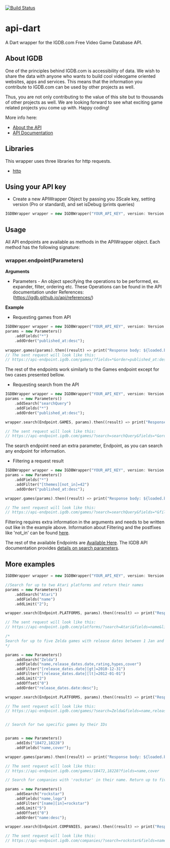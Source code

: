 
[![Build Status](https://travis-ci.org/NeoDigi/igdb_wrapper.svg?branch=master)](https://travis-ci.org/NeoDigi/igdb_wrapper)

# api-dart
A Dart wrapper for the IGDB.com Free Video Game Database API.

## About IGDB
One of the principles behind IGDB.com is accessibility of data. We wish to share the data with anyone who wants to build cool videogame oriented websites, apps and services. This means that the information you contribute to IGDB.com can be used by other projects as well.

Thus, you are not only contributing to the value of this site but to thousands of other projects as well. We are looking forward to see what exciting game related projects you come up with. Happy coding!

More info here:
* [About the API](https://www.igdb.com/api)
* [API Documentation](https://igdb.github.io/api/about/welcome/)

## Libraries
This wrapper uses three libraries for http requests.
* [http](https://github.com/dart-lang/http)

## Using your API key
* Create a new APIWrapper Object by passing you 3Scale key, setting version (Pro or standard), and set isDebug (prints queries)
``` dart
IGDBWrapper wrapper = new IGDBWrapper("YOUR_API_KEY", version: Version.STANDARD, debug: true);
```

## Usage
All API endpoints are available as methods in the APIWrapper object. Each method has the following signature:
### wrapper.endpoint(Parameters)
__Arguments__
* Parameters - An object specifying the operations to be performed, ex. expander, filter, ordering etc. These Operations can be found in the API documentation under References: (https://igdb.github.io/api/references/)

__Example__ 
* Requesting games from API 
``` dart
IGDBWrapper wrapper = new IGDBWrapper("YOUR_API_KEY", version: Version.STANDARD, debug: false);
params = new Parameters()
	.addFields("*")
	.addOrder("published_at:desc");
	
wrapper.games(params).then((result) => print("Response body: ${loaded.body}"));
// The sent request will look like this:
// https://api-endpoint.igdb.com/games/?fields=*&order=published_at:desc
```

The rest of the endpoints work similarly to the Games endpoint except for two cases presented bellow.

* Requesting search from the API
``` dart
IGDBWrapper wrapper = new IGDBWrapper("YOUR_API_KEY", version: Version.STANDARD, debug: false);
params = new Parameters()
	.addSearch("searchQuery")
	.addFields("*")
	.addOrder("published_at:desc");

wrapper.search(Endpoint.GAMES, params).then((result) => print("Response body: ${loaded.body}"));

// The sent request will look like this:
// https://api-endpoint.igdb.com/games/?search=searchQuery&fields=*&order=published_at:desc

```
The search endpoint need an extra parameter, Endpoint, as you can search any endpoint for information.

* Filtering a request result
``` dart
IGDBWrapper wrapper = new IGDBWrapper("YOUR_API_KEY", version: Version.STANDARD, debug: false);
params = new Parameters()
	.addFields("*")
	.addFilter("[themes][not_in]=42")
	.addOrder("published_at:desc");

wrapper.games(params).then((result) => print("Response body: ${loaded.body}"));

// The sent request will look like this:
// https://api-endpoint.igdb.com/games/?search=searchQuery&fields=*&filter[themes][not_in]=42&order=published_at:desc

```
Filtering requires extra information in the arguments and needs to be written out like in the example above. 
Information about Filtering and the postfixes like 'not_in' can be found [here](https://igdb.github.io/api/references/filters/).

The rest of the available Endpoints are [Available Here](https://igdb.github.io/api/endpoints/).
The IGDB API documentation provides [details on search parameters](https://igdb.github.io/api/references/filters/).


## More examples

```dart
IGDBWrapper wrapper = new IGDBWrapper("YOUR_API_KEY", version: Version.STANDARD, debug: false);

//Search for up to two Atari platforms and return their names
params = new Parameters()
	.addSearch("Atari")
	.addFields("name")
	.addLimit("2");

wrapper.search(Endpoint.PLATFORMS, params).then((result) => print("Response body: ${loaded.body}"));

// The sent request will look like this:
// https://api-endpoint.igdb.com/platforms/?search=Atari&fields=name&limit=2

/*
Search for up to five Zelda games with release dates between 1 Jan and 31 Dec 2011, sorted by release date in descending order.
*/ 

params = new Parameters()
	.addSearch("Zelda")
	.addFields("name,release_dates.date,rating,hypes,cover")
	.addFilter("[release_dates.date][gt]=2010-12-31")
	.addFilter("[release_dates.date][lt]=2012-01-01")
	.addLimit("2")
	.addOffset("0")
	.addOrder("release_dates.date:desc");

wrapper.search(Endpoint.PLATFORMS, params).then((result) => print("Response body: ${loaded.body}"));

// The sent request will look like this:
// https://api-endpoint.igdb.com/games/?search=Zelda&fields=name,release_dates.date,rating,hypes,cover&filter[release_dates.date][gt]=2010-12-31&filter[release_dates.date][lt]=2012-01-01&limit=5&order=release_dates.date:desc


// Search for two specific games by their IDs


params = new Parameters()
	.addIds("18472,18228")
	.addFields("name,cover");

wrapper.games(params).then((result) => print("Response body: ${loaded.body}"));

// The sent request will look like this:
// https://api-endpoint.igdb.com/games/18472,18228?fields=name,cover

// Search for companies with 'rockstar' in their name. Return up to five results sorted by name in descending order

params = new Parameters()
	.addSearch("rockstar")
	.addFields("name,logo")
	.addFilter("[name][in]=rockstar")
	.addLimit("5")
	.addOffset("0")
	.addOrder("name:desc");

wrapper.search(Endpoint.COMPANIES, params).then((result) => print("Response body: ${loaded.body}"));

// The sent request will look like this:
// https://api-endpoint.igdb.com/companies/?search=rockstar&fields=name,logo&filter[name][in]=rockstar&limit=5&offset=0&order=name:desc */

```